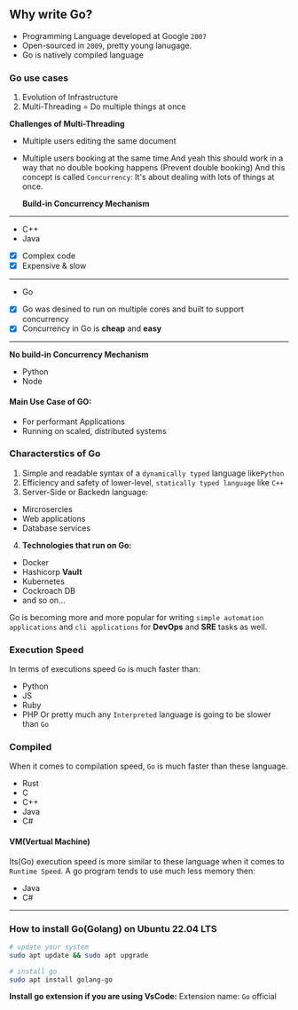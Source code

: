 ## Why write Go?

- Programming Language developed at Google `2007`
- Open-sourced in `2009`, pretty young lanugage.
- Go is natively compiled language

### Go use cases

1. Evolution of Infrastructure
2. Multi-Threading = Do multiple things at once

**Challenges of Multi-Threading**

- Multiple users editing the same document
- Multiple users booking at the same time.And yeah this should work in a way that no double booking happens (Prevent double booking)
  And this concept is called `Concurrency`: It's about dealing with lots of things at once.

  **Build-in Concurrency Mechanism**

---

- C++
- Java

- [x] Complex code
- [x] Expensive & slow

---

- Go
- [x] Go was desined to run on multiple cores and built to support concurrency
- [x] Concurrency in Go is **cheap** and **easy**

---

**No build-in Concurrency Mechanism**

- Python
- Node

#### Main Use Case of GO:

- For performant Applications
- Running on scaled, distributed systems

### Characterstics of Go

1.  Simple and readable syntax of a `dynamically typed` language like`Python`
2.  Efficiency and safety of lower-level, `statically typed language` like `C++`
3.  Server-Side or Backedn language:

- Mircrosercies
- Web applications
- Database services

4.  **Technologies that run on Go:**

- Docker
- Hashicorp **Vault**
- Kubernetes
- Cockroach DB
- and so on...

Go is becoming more and more popular for writing `simple automation applications` and `cli applications` for **DevOps** and **SRE** tasks as well.

### Execution Speed

In terms of executions speed `Go` is much faster than:

- Python
- JS
- Ruby
- PHP
  Or pretty much any `Interpreted` language is going to be slower than `Go`

### Compiled

When it comes to compilation speed, `Go` is much faster than these language.

- Rust
- C
- C++
- Java
- C#

#### VM(Vertual Machine)

Its(Go) execution speed is more similar to these language when it comes to `Runtime Speed`. A go program tends to use much less memory then:

- Java
- C#

---

### How to install Go(Golang) on Ubuntu 22.04 LTS

```bash
# update your system
sudo apt update && sudo apt upgrade

# install go
sudo apt install golang-go
```

**Install go extension if you are using VsCode:**
Extension name: `Go` official
